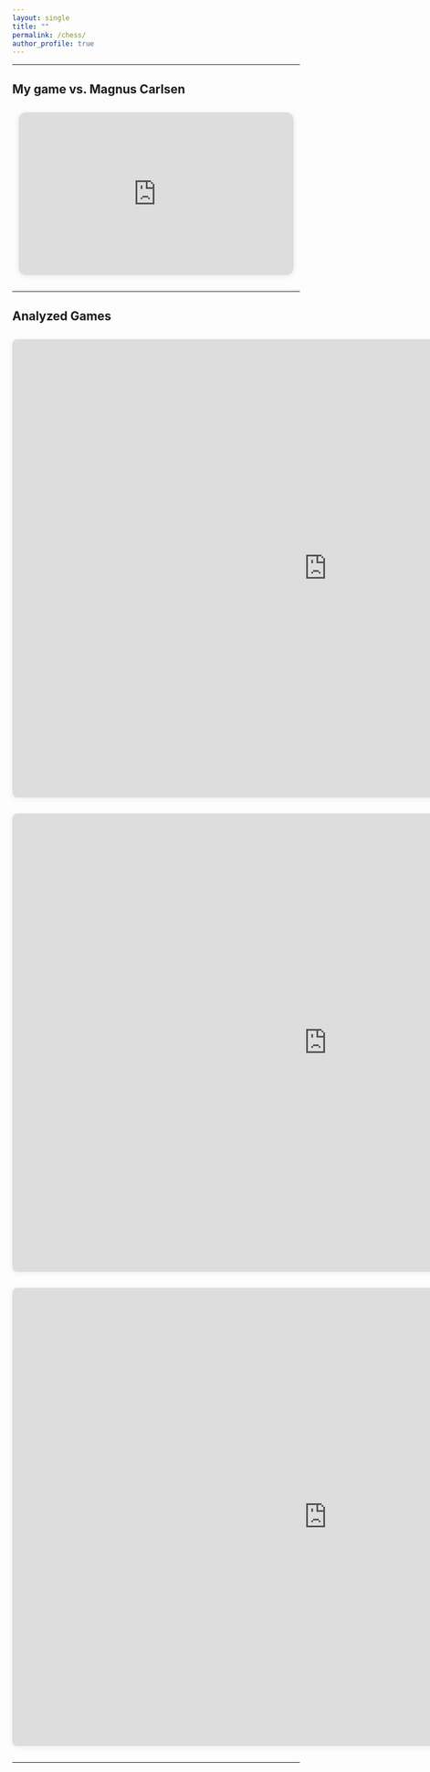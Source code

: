```yaml
---
layout: single
title: ""
permalink: /chess/
author_profile: true
---
```


---

## My game vs. Magnus Carlsen

<style>
.video-responsive {
        position: relative;
        padding-bottom: 56.25%; /* 16:9 */
        height: 0;
        overflow: hidden;
        max-width: 480px;
        margin: 2em auto;
        background: #fff;
        border: 1px solid #ddd;
        border-radius: 12px;
        box-shadow: 0 2px 12px rgba(0,0,0,0.08);
}
.video-responsive iframe {
        position: absolute;
        top: 0;
        left: 0;
        width: 100%;
        height: 100%;
        border: 0;
}
.chess-embed {
        display: block;
        margin: 2em auto;
        width: 1100px;
        height: 800px;
        border: 1px solid #ddd;
        border-radius: 8px;
        box-shadow: 0 2px 12px rgba(0,0,0,0.06);
        background: #fff;
}
</style>

<div class="video-responsive">
        <iframe src="https://www.youtube.com/embed/uXxm8rmbe5w?rel=0" title="Chess Video" allowfullscreen></iframe>
</div>

---

## Analyzed Games

<iframe class="chess-embed" src="https://share.chessbase.com/SharedGames/share/?p=5QPZTO6ADlRMZmxtaiSknd21CuAnjor9QiBO4YQbsElMV6rhAAHwkN6Vp8c1x175" allowfullscreen></iframe>

<iframe class="chess-embed" src="https://share.chessbase.com/SharedGames/share/?p=5QPZTO6ADlRMZmxtaiSkneG4nmZbPP+KENZCifr+g6/GFG6evl5MYYzjp7Bvyp7u" allowfullscreen></iframe>

<iframe class="chess-embed" src="https://share.chessbase.com/SharedGames/share/?p=7mq5qPYkoHMHzFQrtUCo1J5fZSfSzDiLFEsLWMlcQ8/eEe8BdT37QFEIbEXoIfI5" allowfullscreen></iframe>

---
